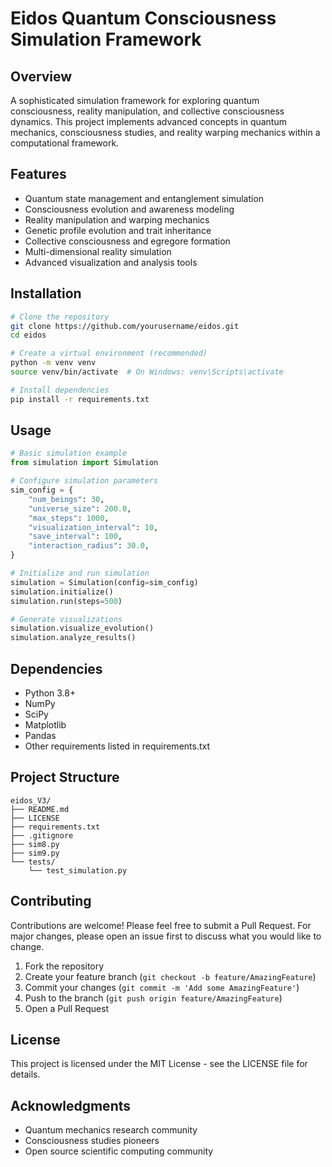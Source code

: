 # Eidos Quantum Consciousness Simulation Framework

## Overview
A sophisticated simulation framework for exploring quantum consciousness, reality manipulation, and collective consciousness dynamics. This project implements advanced concepts in quantum mechanics, consciousness studies, and reality warping mechanics within a computational framework.

## Features
- Quantum state management and entanglement simulation
- Consciousness evolution and awareness modeling
- Reality manipulation and warping mechanics
- Genetic profile evolution and trait inheritance
- Collective consciousness and egregore formation
- Multi-dimensional reality simulation
- Advanced visualization and analysis tools

## Installation

```bash
# Clone the repository
git clone https://github.com/yourusername/eidos.git
cd eidos

# Create a virtual environment (recommended)
python -m venv venv
source venv/bin/activate  # On Windows: venv\Scripts\activate

# Install dependencies
pip install -r requirements.txt
```

## Usage

```python
# Basic simulation example
from simulation import Simulation

# Configure simulation parameters
sim_config = {
    "num_beings": 30,
    "universe_size": 200.0,
    "max_steps": 1000,
    "visualization_interval": 10,
    "save_interval": 100,
    "interaction_radius": 30.0,
}

# Initialize and run simulation
simulation = Simulation(config=sim_config)
simulation.initialize()
simulation.run(steps=500)

# Generate visualizations
simulation.visualize_evolution()
simulation.analyze_results()
```

## Dependencies
- Python 3.8+
- NumPy
- SciPy
- Matplotlib
- Pandas
- Other requirements listed in requirements.txt

## Project Structure
```
eidos_V3/
├── README.md
├── LICENSE
├── requirements.txt
├── .gitignore
├── sim8.py
├── sim9.py
└── tests/
    └── test_simulation.py
```

## Contributing
Contributions are welcome! Please feel free to submit a Pull Request. For major changes, please open an issue first to discuss what you would like to change.

1. Fork the repository
2. Create your feature branch (`git checkout -b feature/AmazingFeature`)
3. Commit your changes (`git commit -m 'Add some AmazingFeature'`)
4. Push to the branch (`git push origin feature/AmazingFeature`)
5. Open a Pull Request

## License
This project is licensed under the MIT License - see the LICENSE file for details.

## Acknowledgments
- Quantum mechanics research community
- Consciousness studies pioneers
- Open source scientific computing community
